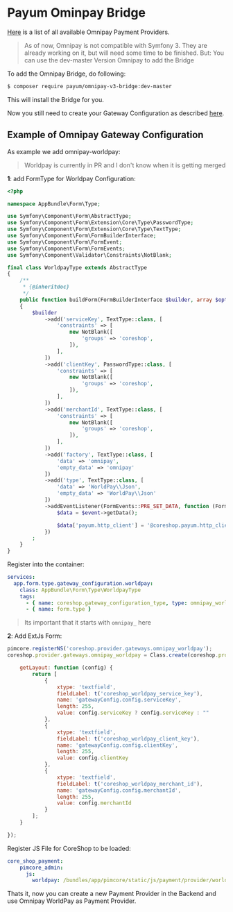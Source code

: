 # Payum Ominpay Bridge

[Here](https://github.com/thephpleague/omnipay#payment-gateways) is a list of all available Omnipay Payment Providers.

> As of now, Omnipay is not compatible with Symfony 3. They are already working on it, but will need some time to be finished.
> But: You can use the dev-master Version Omnipay to add the Bridge

To add the Omnipay Bridge, do following:

```bash
$ composer require payum/omnipay-v3-bridge:dev-master
```

This will install the Bridge for you.

Now you still need to create your Gateway Configuration as described [here](./01_Payment_Provider.md).

## Example of Omnipay Gateway Configuration

As example we add omnipay-worldpay:

> Worldpay is currently in PR and I don't know when it is getting merged

**1**: add FormType for Worldpay Configuration:

```php
<?php

namespace AppBundle\Form\Type;

use Symfony\Component\Form\AbstractType;
use Symfony\Component\Form\Extension\Core\Type\PasswordType;
use Symfony\Component\Form\Extension\Core\Type\TextType;
use Symfony\Component\Form\FormBuilderInterface;
use Symfony\Component\Form\FormEvent;
use Symfony\Component\Form\FormEvents;
use Symfony\Component\Validator\Constraints\NotBlank;

final class WorldpayType extends AbstractType
{
    /**
     * {@inheritdoc}
     */
    public function buildForm(FormBuilderInterface $builder, array $options)
    {
        $builder
            ->add('serviceKey', TextType::class, [
                'constraints' => [
                    new NotBlank([
                        'groups' => 'coreshop',
                    ]),
                ],
            ])
            ->add('clientKey', PasswordType::class, [
                'constraints' => [
                    new NotBlank([
                        'groups' => 'coreshop',
                    ]),
                ],
            ])
            ->add('merchantId', TextType::class, [
                'constraints' => [
                    new NotBlank([
                        'groups' => 'coreshop',
                    ]),
                ],
            ])
            ->add('factory', TextType::class, [
                'data' => 'omnipay',
                'empty_data' => 'omnipay'
            ])
            ->add('type', TextType::class, [
                'data' => 'WorldPay\\Json',
                'empty_data' => 'WorldPay\\Json'
            ])
            ->addEventListener(FormEvents::PRE_SET_DATA, function (FormEvent $event) {
                $data = $event->getData();

                $data['payum.http_client'] = '@coreshop.payum.http_client';
            })
        ;
    }
}

```

Register into the container:

```yaml
services:
  app.form.type.gateway_configuration.worldpay:
    class: AppBundle\Form\Type\WorldpayType
    tags:
      - { name: coreshop.gateway_configuration_type, type: omnipay_worldpay }
      - { name: form.type }
```

> Its important that it starts with ```omnipay_``` here

**2**: Add ExtJs Form:

```javascript
pimcore.registerNS('coreshop.provider.gateways.omnipay_worldpay');
coreshop.provider.gateways.omnipay_worldpay = Class.create(coreshop.provider.gateways.abstract, {

    getLayout: function (config) {
        return [
            {
                xtype: 'textfield',
                fieldLabel: t('coreshop_worldpay_service_key'),
                name: 'gatewayConfig.config.serviceKey',
                length: 255,
                value: config.serviceKey ? config.serviceKey : ""
            },
            {
                xtype: 'textfield',
                fieldLabel: t('coreshop_worldpay_client_key'),
                name: 'gatewayConfig.config.clientKey',
                length: 255,
                value: config.clientKey
            },
            {
                xtype: 'textfield',
                fieldLabel: t('coreshop_worldpay_merchant_id'),
                name: 'gatewayConfig.config.merchantId',
                length: 255,
                value: config.merchantId
            }
        ];
    }

});
```

Register JS File for CoreShop to be loaded:

```yaml
core_shop_payment:
    pimcore_admin:
      js:
        worldpay: /bundles/app/pimcore/static/js/payment/provider/worldpay.js
```

Thats it, now you can create a new Payment Provider in the Backend and use Omnipay WorldPay as Payment Provider.
